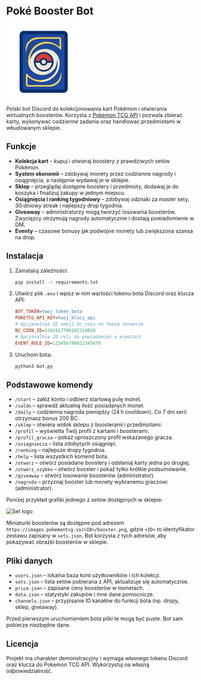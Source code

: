 # Poké Booster Bot

<img src="graphic/logo.png" alt="Logo" width="200"/>

Polski bot Discord do kolekcjonowania kart Pokémon i otwierania wirtualnych boosterów.
Korzysta z [Pokemon TCG API](https://pokemontcg.io/) i pozwala zbierać karty,
wykonywać codzienne zadania oraz handlować przedmiotami w wbudowanym sklepie.


## Funkcje

- **Kolekcja kart** – kupuj i otwieraj boostery z prawdziwych setów Pokémon.
- **System ekonomii** – zdobywaj monety przez codzienne nagrody i osiągnięcia,
  a następnie wydawaj je w sklepie.
- **Sklep** – przeglądaj dostępne boostery i przedmioty, dodawaj je do koszyka
  i finalizuj zakupy w jednym miejscu.
- **Osiągnięcia i ranking tygodniowy** – zdobywaj odznaki za master sety,
  30‑dniowy streak i najlepszy drop tygodnia.
 - **Giveaway** – administratorzy mogą tworzyć losowania boosterów.
   Zwycięzcy otrzymują nagrody automatycznie i dostają powiadomienie w DM.
- **Eventy** – czasowe bonusy jak podwójne monety lub zwiększona szansa na drop.

## Instalacja

1. Zainstaluj zależności:
   ```bash
   pip install -r requirements.txt
   ```
2. Utwórz plik `.env` i wpisz w nim wartości tokenu bota Discord oraz klucza
   API:
   ```ini
   BOT_TOKEN=twoj_token_bota
   POKETCG_API_KEY=twoj_klucz_api
   # Opcjonalnie ID emoji bc_coin na Twoim serwerze
   BC_COIN_ID=1381617796282319010
   # Opcjonalnie ID roli do powiadomień o eventach
   EVENT_ROLE_ID=123456789012345678
   ```
3. Uruchom bota:
   ```bash
   python3 bot.py
   ```

## Podstawowe komendy

- `/start` – załóż konto i odbierz startową pulę monet.
- `/saldo` – sprawdź aktualną ilość posiadanych monet.
- `/daily` – codzienna nagroda pieniędzy (24 h cooldown). Co 7 dni serii otrzymasz bonus 200 BC.
- `/sklep` – otwiera widok sklepu z boosterami i przedmiotami.
- `/profil` – wyświetla Twój profil z kartami i boosterami.
- `/profil_gracza` – pokaż uproszczony profil wskazanego gracza.
- `/osiagniecia` – lista zdobytych osiągnięć.
- `/ranking` – najlepsze dropy tygodnia.
- `/help` – lista wszystkich komend bota.
- `/otworz` – otwórz posiadane boostery i odsłaniaj karty jedna po drugiej.
- `/otworz_szybko` – otwórz booster i pokaż tylko krótkie podsumowanie.
- `/giveaway` – stwórz losowanie boosterów (administrator).
- `/nagroda` – przyznaj booster lub monety wybranemu graczowi (administrator).

Poniżej przykład grafiki jednego z setów dostępnych w sklepie:

![Set logo](https://images.pokemontcg.io/sv10/logo.png)

Miniaturki boosterów są dostępne pod adresem `https://images.pokemontcg.io/<ID>/booster.png`,
gdzie `<ID>` to identyfikator zestawu zapisany w `sets.json`. Bot korzysta z tych
adresów, aby pokazywać obrazki boosterów w sklepie.

## Pliki danych

- `users.json` – lokalna baza kont użytkowników i ich kolekcji.
- `sets.json` – lista setów pobierana z API; aktualizuje się automatycznie.
- `price.json` – zapisane ceny boosterów w monetach.
- `data.json` – statystyki zakupów i inne dane pomocnicze.
- `channels.json` – przypisanie ID kanałów do funkcji bota (np. dropy, sklep, giveaway).

Przed pierwszym uruchomieniem bota pliki te mogą być puste. Bot sam pobierze
niezbędne dane.

## Licencja

Projekt ma charakter demonstracyjny i wymaga własnego tokenu Discord oraz
klucza do Pokemon TCG API. Wykorzystuj na własną odpowiedzialność.


